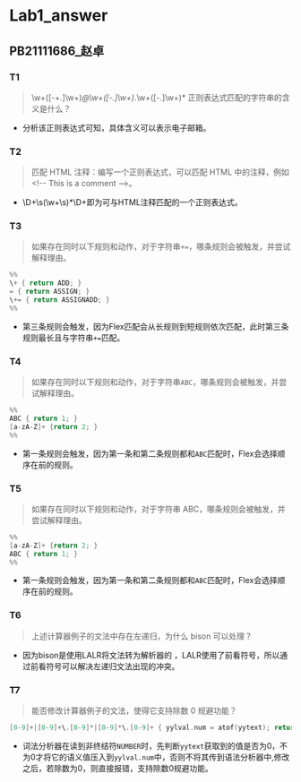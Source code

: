 
# Lab1_answer
## PB21111686_赵卓
### T1
> \w+([-+.]\w+)*@\w+([-.]\w+)*\.\w+([-.]\w+)* 正则表达式匹配的字符串的含义是什么？
- 分析该正则表达式可知，具体含义可以表示电子邮箱。

### T2 
> 匹配 HTML 注释：编写一个正则表达式，可以匹配 HTML 中的注释，例如\<!-- This is a comment -->。
  - \D+\s(\w+\s)*\D+即为可与HTML注释匹配的一个正则表达式。
### T3
> 如果存在同时以下规则和动作，对于字符串`+=`，哪条规则会被触发，并尝试解释理由。
```C
%%
\+ { return ADD; }
= { return ASSIGN; }
\+= { return ASSIGNADD; }
%%
```
- 第三条规则会触发，因为Flex匹配会从长规则到短规则依次匹配，此时第三条规则最长且与字符串`+=`匹配。
  
### T4
> 如果存在同时以下规则和动作，对于字符串`ABC`，哪条规则会被触发，并尝试解释理由。
```C
%%
ABC { return 1; }
[a-zA-Z]+ {return 2; }
%%
```
- 第一条规则会触发，因为第一条和第二条规则都和`ABC`匹配时，Flex会选择顺序在前的规则。

### T5
> 如果存在同时以下规则和动作，对于字符串 ABC，哪条规则会被触发，并尝试解释理由。
```C
%%
[a-zA-Z]+ {return 2; }
ABC { return 1; }
%%
```
- 第一条规则会触发，因为第一条和第二条规则都和`ABC`匹配时，Flex会选择顺序在前的规则。
 
### T6
> 上述计算器例子的文法中存在左递归，为什么 bison 可以处理？
- 因为bison是使用LALR将文法转为解析器的 ，LALR使用了前看符号，所以通过前看符号可以解决左递归文法出现的冲突。

### T7
> 能否修改计算器例子的文法，使得它支持除数 0 规避功能？
```C
[0-9]+|[0-9]+\.[0-9]*|[0-9]*\.[0-9]+ { yylval.num = atof(yytext); return NUMBER; }
```
- 词法分析器在读到非终结符`NUMBER`时，先判断`yytext`获取到的值是否为0，不为0才将它的语义值压入到`yylval.num`中，否则不将其传到语法分析器中,修改之后，若除数为0，则直接报错，支持除数0规避功能。